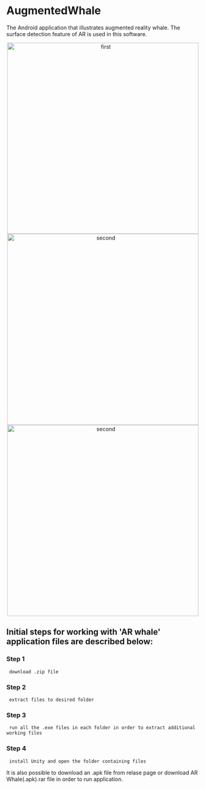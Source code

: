 # AugmentedWhale
The Android application that illustrates augmented reality whale. The surface detection feature of AR is used in this software.     
     
<div align="center">
     <img src="https://user-images.githubusercontent.com/106261886/187179223-1a27d055-c5e6-4352-9601-025977c00a60.png" alt="first" width="500">
     <img src="https://user-images.githubusercontent.com/106261886/187179231-31b8de56-3276-40e9-9a4f-9b79cf0ea779.png" alt="second" width="500">
     <img src="https://user-images.githubusercontent.com/106261886/187179194-5032b154-c3f3-4d62-a8d4-2223c08c50dd.png" alt="second" width="500">
</div>



## Initial steps for working with 'AR whale' application files are described below:
### Step 1
     download .zip file
### Step 2
     extract files to desired folder
### Step 3
     run all the .exe files in each folder in order to extract additional working files
### Step 4
     install Unity and open the folder containing files
     
It is also possible to download an .apk file from relase page or download AR Whale(.apk).rar file in order to run application.
